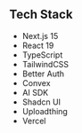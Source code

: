 ## Tech Stack

- Next.js 15
- React 19
- TypeScript
- TailwindCSS
- Better Auth
- Convex
- AI SDK
- Shadcn UI
- Uploadthing
- Vercel
